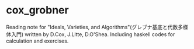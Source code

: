 # cox_grobner
Reading note for "Ideals, Varieties, and Algorithms"(グレブナ基底と代数多様体入門) written by D.Cox, J.Litte, D.O'Shea.  Including haskell codes for calculation and exercises.
